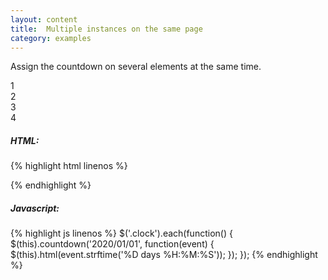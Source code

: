 ```yaml
---
layout: content
title:  Multiple instances on the same page
category: examples
---
```

Assign the countdown on several elements at the same time.

<div class="row multiple-instance">
    <div class="col-md-3">
        <div class="clock">1</div>
    </div>
    <div class="col-md-3">
        <div class="clock">2</div>
    </div>
    <div class="col-md-3">
        <div class="clock">3</div>
    </div>
    <div class="col-md-3">
        <div class="clock">4</div>
    </div>
</div>

<script type="text/javascript">
    $('.clock').each(function() {
        $(this).countdown('2020/01/01', function(event) {
            $(this).html(event.strftime('%D days %H:%M:%S'));
        });
    });
</script>

##### HTML:
{% highlight html linenos %}
<div class="clock"></div>
<div class="clock"></div>
<div class="clock"></div>
<div class="clock"></div>
{% endhighlight %}

##### Javascript:
{% highlight js linenos %}
$('.clock').each(function() {
    $(this).countdown('2020/01/01', function(event) {
        $(this).html(event.strftime('%D days %H:%M:%S'));
    });
});
{% endhighlight %}